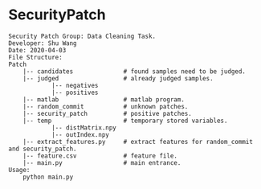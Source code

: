# SecurityPatch

    Security Patch Group: Data Cleaning Task.
    Developer: Shu Wang
    Date: 2020-04-03
    File Structure:
    Patch
        |-- candidates              # found samples need to be judged.
        |-- judged                  # already judged samples.
                |-- negatives
                |-- positives
        |-- matlab                  # matlab program.
        |-- random_commit           # unknown patches.
        |-- security_patch          # positive patches.
        |-- temp                    # temporary stored variables.
                |-- distMatrix.npy
                |-- outIndex.npy
        |-- extract_features.py     # extract features for random_commit and security_patch.
        |-- feature.csv             # feature file.
        |-- main.py                 # main entrance.
    Usage:
        python main.py
